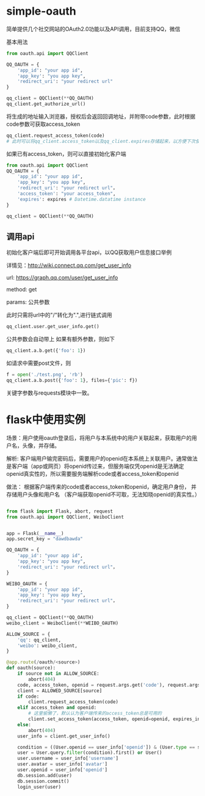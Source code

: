 # simple-oauth

简单提供几个社交网站的OAuth2.0功能以及API调用，目前支持QQ，微信

基本用法

```python
from oauth.api import QQClient

QQ_OAUTH = {
    'app_id': "your app id",
    'app_key': "you app key",
    'redirect_uri': "your redirect url"
}

qq_client = QQClient(**QQ_OAUTH)
qq_client.get_authorize_url()
```
将生成的地址输入浏览器，授权后会返回回调地址，并附带code参数，此时根据code参数可获取access_token

```python
qq_client.request_access_token(code)
# 此时可以将qq_client.access_token以及qq_client.expires存储起来，以方便下次使用。
```
如果已有access_token，则可以直接初始化客户端

```python
from oauth.api import QQClient
QQ_OAUTH = {
    'app_id': "your app id",
    'app_key': "you app key",
    'redirect_uri': "your redirect url"，
    'access_token': "your access_token",
    'expires': expires # Datetime.datatime instance
}

qq_client = QQClient(**QQ_OAUTH)
```

## 调用api
初始化客户端后即可开始调用各平台api，以QQ获取用户信息接口举例

详情见：http://wiki.connect.qq.com/get_user_info

url: https://graph.qq.com/user/get_user_info

method: get

params: 公共参数

此时只需将url中的"/"转化为".",进行链式调用

```python
qq_client.user.get_user_info.get()
```
公共参数会自动带上
如果有额外参数，则如下

```python
qq_client.a.b.get({'foo': 1})
```
如请求中需要post文件，则

```python
f = open('./test.png', 'rb')
qq_client.a.b.post({'foo': 1}, files={'pic': f})
```
关键字参数与requests模块中一致。

# flask中使用实例

场景：用户使用oauth登录后，将用户与本系统中的用户关联起来，获取用户的用户名，头像，并存储。

解析: 客户端用户输完密码后，需要用户的openid在本系统上关联用户。通常做法是客户端（app或网页）将openid传过来，但服务端仅凭openid是无法确定openid真实性的，所以需要服务端解析code或者access_token和openid

做法： 根据客户端传来的code或者access_token和openid，确定用户身份， 并存储用户头像和用户名
（客户端获取openid不可取，无法知晓openid的真实性。）

```python

from flask import Flask, abort, request
from oauth.api import QQClient, WeiboClient


app = Flask(__name__)
app.secret_key = "dawdbawda"

QQ_OAUTH = {
    'app_id': "your app id",
    'app_key': "you app key",
    'redirect_uri': "your redirect url"，
}

WEIBO_OAUTH = {
    'app_id': "your app id",
    'app_key': "you app key",
    'redirect_uri': "your redirect url"，
}

qq_client = QQClient(**QQ_OAUTH)
weibo_client = WeiboClient(**WEIBO_OAUTH)

ALLOW_SOURCE = {
    'qq': qq_client,
    'weibo': weibo_client, 
}

@app.route(/oauth/<source>)
def oauth(source):
    if source not in ALLOW_SOURCE:
        abort(404)
    code, access_token, openid = request.args.get('code'), request.args.get('access_token'), request.args.get('openid')
    client = ALLOWED_SOURCE[source]
    if code:
        client.request_access_token(code)
    elif access_token and openid:
        # 这里偷懒了，默认认为客户端传来的access_token总是可用的
        client.set_access_token(access_token, openid=openid, expires_in=24 * 365 * 3600)
    else:
        abort(404)
    user_info = client.get_user_info()

    condition = ((User.openid == user_info['openid']) & (User.type == source))
    user = User.query.filter(condition).first() or User()
    user.username = user_info['username']
    user.avatar = user_info['avatar']
    user.openid = user_info['openid']
    db.session.add(user)
    db.session.commit()
    login_user(user)
